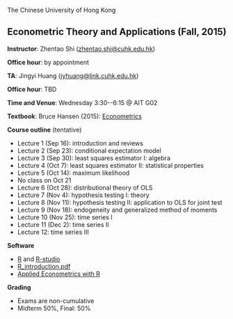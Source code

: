 The Chinese University of Hong Kong
## Econometric Theory and Applications (Fall, 2015)

**Instructor**: Zhentao Shi (zhentao.shi@cuhk.edu.hk)

**Office hour**: by appointment

**TA**: Jingyi Huang (jyhuang@link.cuhk.edu.hk)

**Office hour**: TBD

**Time and Venue**: Wednesday 3:30--6:15 @ AIT G02

**Textbook**: Bruce Hansen (2015): [Econometrics](http://www.ssc.wisc.edu/~bhansen/econometrics/)


**Course outline** (tentative)

* Lecture 1 (Sep 16): introduction and reviews
* Lecture 2 (Sep 23): conditional expectation model
* Lecture 3 (Sep 30): least squares estimator I: algebra
* Lecture 4 (Oct 7): least squares estimator II: statistical properties
* Lecture 5 (Oct 14): maximum likelihood
* No class on Oct 21
* Lecture 6 (Oct 28): distributional theory of OLS
* Lecture 7 (Nov 4): hypothesis testing I: theory
* Lecture 8 (Nov 11): hypothesis testing II: application to OLS for joint test
* Lecture 9 (Nov 18): endogeneity and generalized method of moments
* Lecture 10 (Nov 25): time series I
* Lecture 11 (Dec 2): time series II
* Lecture 12: time series III



**Software**

* [R](http://www.r-project.org/) and [R-studio](http://www.rstudio.com/)
* [R_introduction.pdf](http://cran.r-project.org/doc/manuals/R-intro.pdf)
* [Applied Econometrics with R](http://www.springer.com/us/book/9780387773162)

**Grading**

* Exams are non-cumulative
* Midterm 50%, Final: 50%